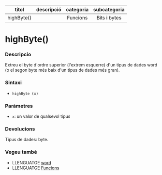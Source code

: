 
| títol | descripció   | categoria  | subcategoria        |
| :---: | :----------: | :--------: | :-----------------: |
| highByte() | | Funcions | Bits i bytes |

# highByte()

### Descripcio

Extreu el byte d'ordre superior (l'extrem esquerre) d'un tipus de dades word
(o el segon byte més baix d'un tipus de dades més gran).


### Sintaxi

*   `highByte (x)`


### Paràmetres

*  `x`: un valor de qualsevol tipus


### Devolucions

Tipus de dades: byte.


### Vegeu també

*  LLENGUATGE [word](../../Variables/Tipus-dades/word.md)  
*  LLENGUATGE [Funcions](../Funcions.md)

